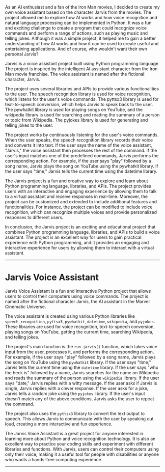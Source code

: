 As an AI enthusiast and a fan of the Iron Man movies, I decided to create my own voice assistant based on the character Jarvis from the movies. The project allowed me to explore how AI works and how voice recognition and natural language processing can be implemented in Python. It was a fun and exciting challenge to create a program that could recognize voice commands and perform a range of actions, such as playing music and telling jokes. Although it was a simple project, it helped me to gain a better understanding of how AI works and how it can be used to create useful and entertaining applications. And of course, who wouldn't want their own personal Jarvis?


Jarvis is a voice assistant project built using Python programming language. The project is inspired by the intelligent AI assistant character from the Iron Man movie franchise. The voice assistant is named after the fictional character, Jarvis.

The project uses several libraries and APIs to provide various functionalities to the user. The speech recognition library is used for voice recognition, which listens for the user's voice commands. The pyttsx3 library is used for text-to-speech conversion, which helps Jarvis to speak back to the user. The pywhatkit library is used for playing songs on YouTube, and the wikipedia library is used for searching and reading the summary of a person or topic from Wikipedia. The pyjokes library is used for generating and telling jokes to the user.

The project works by continuously listening for the user's voice commands. When the user speaks, the speech recognition library records their voice and converts it into text. If the user says the name of the voice assistant, "Jarvis," the voice assistant then processes the rest of the command. If the user's input matches one of the predefined commands, Jarvis performs the corresponding action. For example, if the user says "play" followed by a song name, Jarvis plays the song on YouTube using the pywhatkit library. If the user says "time," Jarvis tells the current time using the datetime library.

The Jarvis project is a fun and creative way to explore and learn about Python programming language, libraries, and APIs. The project provides users with an interactive and engaging experience by allowing them to talk to a virtual assistant and receive responses in real-time. Moreover, the project can be customized and extended to include additional features and functionalities. For instance, the project can be modified to include voice recognition, which can recognize multiple voices and provide personalized responses to different users.

In conclusion, the Jarvis project is an exciting and educational project that combines Python programming language, libraries, and APIs to build a voice assistant. The project is an excellent way for users to gain practical experience with Python programming, and it provides an engaging and interactive experience for users by allowing them to interact with a virtual assistant.


---

Jarvis Voice Assistant
======================

Jarvis Voice Assistant is a fun and interactive Python project that allows users to control their computers using voice commands. The project is named after the fictional character Jarvis, the AI assistant in the Marvel Cinematic Universe.

The voice assistant is created using various Python libraries like `speech_recognition`, `pyttsx3`, `pywhatkit`, `datetime`, `wikipedia`, and `pyjokes`. These libraries are used for voice recognition, text-to-speech conversion, playing songs on YouTube, getting the current time, searching Wikipedia, and telling jokes.

The project's main function is the `run_jarvis()` function, which takes voice input from the user, processes it, and performs the corresponding action. For example, if the user says "play" followed by a song name, Jarvis plays the song on YouTube using the `pywhatkit` library. If the user says "time," Jarvis tells the current time using the `datetime` library. If the user says "who the heck is" followed by a name, Jarvis searches for the name on Wikipedia and reads the summary of the person using the `wikipedia` library. If the user says "date," Jarvis replies with a witty message. If the user asks if Jarvis is single, Jarvis replies with a clever response. If the user asks for a joke, Jarvis tells a random joke using the `pyjokes` library. If the user's input doesn't match any of the above conditions, Jarvis asks the user to repeat the command.

The project also uses the `pyttsx3` library to convert the text output to speech. This allows Jarvis to communicate with the user by speaking out loud, creating a more interactive and fun experience.

The Jarvis Voice Assistant is a great project for anyone interested in learning more about Python and voice recognition technology. It is also an excellent way to practice your coding skills and experiment with different libraries and functions. With Jarvis, users can control their computers using only their voice, making it a useful tool for people with disabilities or anyone who wants a hands-free computing experience.

---

